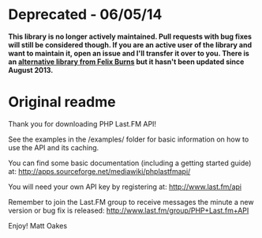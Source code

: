 Deprecated - 06/05/14
=====================
**This library is no longer actively maintained. Pull requests with bug fixes will still be considered though. If you are an active user of the library and want to maintain it, open an issue and I'll transfer it over to you. There is an [alternative library from Felix Burns](https://github.com/fxb/php-last.fm-api) but it hasn't been updated since August 2013.**

Original readme
===============
Thank you for downloading PHP Last.FM API!

See the examples in the /examples/ folder for basic information on how to use the API and its caching.

You can find some basic documentation (including a getting started guide) at: http://apps.sourceforge.net/mediawiki/phplastfmapi/

You will need your own API key by registering at: http://www.last.fm/api

Remember to join the Last.FM group to receive messages the minute a new version or bug fix is released: http://www.last.fm/group/PHP+Last.fm+API

Enjoy!
Matt Oakes
